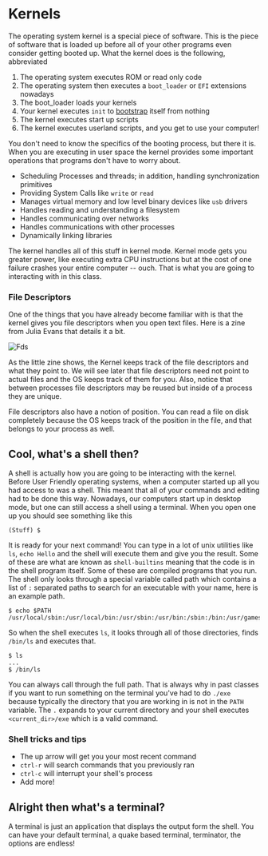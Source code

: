 # Kernels

The operating system kernel is a special piece of software. This is the piece of software that is loaded up before all of your other programs even consider getting booted up. What the kernel does is the following, abbreviated

1. The operating system executes ROM or read only code
2. The operating system then executes a `boot_loader` or `EFI` extensions nowadays
3. The boot_loader loads your kernels
4. Your kernel executes `init` to [bootstrap](https://en.wikipedia.org/wiki/Bootstrapping) itself from nothing
5. The kernel executes start up scripts
6. The kernel executes userland scripts, and you get to use your computer!

You don't need to know the specifics of the booting process, but there it is. When you are executing in user space the kernel provides some important operations that programs don't have to worry about.
* Scheduling Processes and threads; in addition, handling synchronization primitives
* Providing System Calls like `write` or `read`
* Manages virtual memory and low level binary devices like `usb` drivers
* Handles reading and understanding a filesystem
* Handles communicating over networks
* Handles communications with other processes
* Dynamically linking libraries

The kernel handles all of this stuff in kernel mode. Kernel mode gets you greater power, like executing extra CPU instructions but at the cost of one failure crashes your entire computer -- ouch. That is what you are going to interacting with in this class.

### File Descriptors

One of the things that you have already become familiar with is that the kernel gives you file descriptors when you open text files. Here is a zine from Julia Evans that details it a bit.

![Fds](https://drawings.jvns.ca/drawings/file-descriptors.svg)

As the little zine shows, the Kernel keeps track of the file descriptors and what they point to. We will see later that file descriptors need not point to actual files and the OS keeps track of them for you. Also, notice that between processes file descriptors may be reused but inside of a process they are unique.

File descriptors also have a notion of position. You can read a file on disk completely because the OS keeps track of the position in the file, and that belongs to your process as well.

## Cool, what's a shell then?

A shell is actually how you are going to be interacting with the kernel. Before User Friendly operating systems, when a computer started up all you had access to was a shell. This meant that all of your commands and editing had to be done this way. Nowadays, our computers start up in desktop mode, but one can still access a shell using a terminal. When you open one up you should see something like this

```
(Stuff) $
```

It is ready for your next command! You can type in a lot of unix utilities like `ls`, `echo Hello` and the shell will execute them and give you the result. Some of these are what are known as `shell-builtins` meaning that the code is in the shell program itself. Some of these are compiled programs that you run. The shell only looks through a special variable called path which contains a list of `:` separated paths to search for an executable with your name, here is an example path.

```
$ echo $PATH
/usr/local/sbin:/usr/local/bin:/usr/sbin:/usr/bin:/sbin:/bin:/usr/games:/usr/local/games
```

So when the shell executes `ls`, it looks through all of those directories, finds `/bin/ls` and executes that.

```
$ ls
...
$ /bin/ls
```

You can always call through the full path. That is always why in past classes if you want to run something on the terminal you've had to do `./exe` because typically the directory that you are working in is not in the `PATH` variable. The `.` expands to your current directory and your shell executes `<current_dir>/exe` which is a valid command.

### Shell tricks and tips
* The up arrow will get you your most recent command
* `ctrl-r` will search commands that you previously ran
* `ctrl-c` will interrupt your shell's process
* Add more!

## Alright then what's a terminal?

A terminal is just an application that displays the output form the shell. You can have your default terminal, a quake based terminal, terminator, the options are endless!